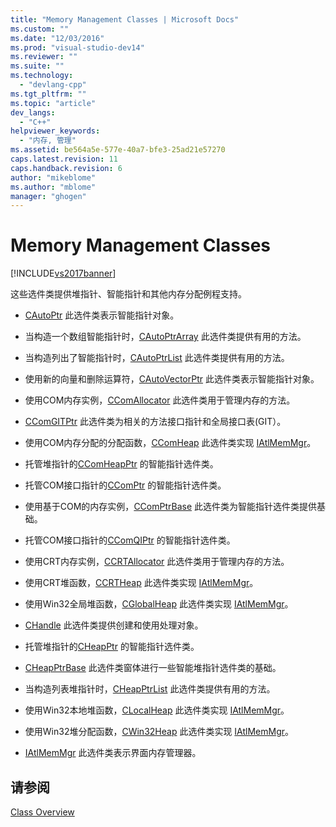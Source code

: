 ```yaml
---
title: "Memory Management Classes | Microsoft Docs"
ms.custom: ""
ms.date: "12/03/2016"
ms.prod: "visual-studio-dev14"
ms.reviewer: ""
ms.suite: ""
ms.technology: 
  - "devlang-cpp"
ms.tgt_pltfrm: ""
ms.topic: "article"
dev_langs: 
  - "C++"
helpviewer_keywords: 
  - "内存, 管理"
ms.assetid: be564a5e-577e-40a7-bfe3-25ad21e57270
caps.latest.revision: 11
caps.handback.revision: 6
author: "mikeblome"
ms.author: "mblome"
manager: "ghogen"
---
```

# Memory Management Classes
[!INCLUDE[vs2017banner](../assembler/inline/includes/vs2017banner.md)]

这些选件类提供堆指针、智能指针和其他内存分配例程支持。  
  
-   [CAutoPtr](../atl/reference/cautoptr-class.md) 此选件类表示智能指针对象。  
  
-   当构造一个数组智能指针时，[CAutoPtrArray](../atl/reference/cautoptrarray-class.md) 此选件类提供有用的方法。  
  
-   当构造列出了智能指针时，[CAutoPtrList](../atl/reference/cautoptrlist-class.md) 此选件类提供有用的方法。  
  
-   使用新的向量和删除运算符，[CAutoVectorPtr](../atl/reference/cautovectorptr-class.md) 此选件类表示智能指针对象。  
  
-   使用COM内存实例，[CComAllocator](../atl/reference/ccomallocator-class.md) 此选件类用于管理内存的方法。  
  
-   [CComGITPtr](../atl/reference/ccomgitptr-class.md) 此选件类为相关的方法接口指针和全局接口表\(GIT）。  
  
-   使用COM内存分配的分配函数，[CComHeap](../atl/reference/ccomheap-class.md) 此选件类实现 [IAtlMemMgr](../atl/reference/iatlmemmgr-class.md)。  
  
-   托管堆指针的[CComHeapPtr](../atl/reference/ccomheapptr-class.md) 的智能指针选件类。  
  
-   托管COM接口指针的[CComPtr](../atl/reference/ccomptr-class.md) 的智能指针选件类。  
  
-   使用基于COM的内存实例，[CComPtrBase](../atl/reference/ccomptrbase-class.md) 此选件类为智能指针选件类提供基础。  
  
-   托管COM接口指针的[CComQIPtr](../atl/reference/ccomqiptr-class.md) 的智能指针选件类。  
  
-   使用CRT内存实例，[CCRTAllocator](../atl/reference/ccrtallocator-class.md) 此选件类用于管理内存的方法。  
  
-   使用CRT堆函数，[CCRTHeap](../atl/reference/ccrtheap-class.md) 此选件类实现 [IAtlMemMgr](../atl/reference/iatlmemmgr-class.md)。  
  
-   使用Win32全局堆函数，[CGlobalHeap](../atl/reference/cglobalheap-class.md) 此选件类实现 [IAtlMemMgr](../atl/reference/iatlmemmgr-class.md)。  
  
-   [CHandle](../atl/reference/chandle-class.md) 此选件类提供创建和使用处理对象。  
  
-   托管堆指针的[CHeapPtr](../atl/reference/cheapptr-class.md) 的智能指针选件类。  
  
-   [CHeapPtrBase](../atl/reference/cheapptrbase-class.md) 此选件类窗体进行一些智能堆指针选件类的基础。  
  
-   当构造列表堆指针时，[CHeapPtrList](../atl/reference/cheapptrlist-class.md) 此选件类提供有用的方法。  
  
-   使用Win32本地堆函数，[CLocalHeap](../atl/reference/clocalheap-class.md) 此选件类实现 [IAtlMemMgr](../atl/reference/iatlmemmgr-class.md)。  
  
-   使用Win32堆分配函数，[CWin32Heap](../atl/reference/cwin32heap-class.md) 此选件类实现 [IAtlMemMgr](../atl/reference/iatlmemmgr-class.md)。  
  
-   [IAtlMemMgr](../atl/reference/iatlmemmgr-class.md) 此选件类表示界面内存管理器。  
  
## 请参阅  
 [Class Overview](../atl/atl-class-overview.md)